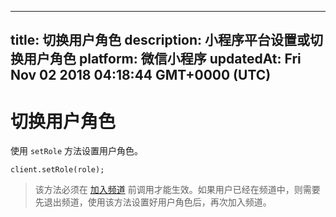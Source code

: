 
---
title: 切换用户角色
description: 小程序平台设置或切换用户角色
platform: 微信小程序
updatedAt: Fri Nov 02 2018 04:18:44 GMT+0000 (UTC)
---
# 切换用户角色
使用 `setRole` 方法设置用户角色。

```
client.setRole(role);
```

> 该方法必须在 [加入频道](../../cn/Interactive%20Broadcast/join_live_mini.md) 前调用才能生效。如果用户已经在频道中，则需要先退出频道，使用该方法设置好用户角色后，再次加入频道。

